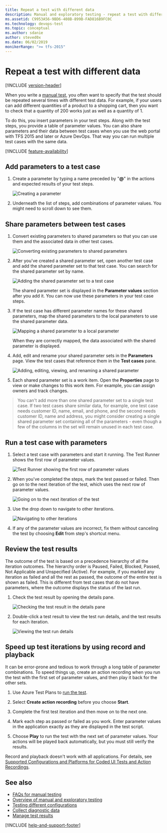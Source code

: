 ```yaml
---
title: Repeat a test with different data
description: Manual and exploratory testing - repeat a test with different data in Azure DevOps and Team Foundation Server (TFS)
ms.assetid: C9953A56-9BD6-408B-899B-FAD816B9FC0C
ms.technology: devops-test
ms.topic: conceptual
ms.author: sdanie
author: steved0x
ms.date: 06/02/2019
monikerRange: ">= tfs-2015"
---
```


# Repeat a test with different data

[!INCLUDE [version-header](includes/version-header.md)]

When you write a [manual test](create-test-cases.md),
you often want to specify that the test should be repeated several
times with different test data. For example, if your users can add
different quantities of a product to a shopping cart, then you want
to check that a quantity of 200 works just as well as a quantity of 1.

To do this, you insert parameters in your test steps. Along with
the test steps, you provide a table of parameter values. You can
also share parameters and their data between test cases when you
use the web portal with TFS 2015 and later or
Azure DevOps. That way you can run multiple test cases with the
same data.

[!INCLUDE [feature-availability](includes/feature-availability.md)]

## Add parameters to a test case

1. Create a parameter by typing a name preceded by "**@**" in the
   actions and expected results of your test steps.

   ![Creating a parameter](media/repeat-test-with-different-data/repeat-test-with-different-data-01.png)

1. Underneath the list of steps, add combinations of parameter values.
   You might need to scroll down to see them.

## Share parameters between test cases

1. Convert existing parameters to shared parameters so that you
   can use them and the associated data in other test cases.

   ![Converting existing parameters to shared parameters](media/repeat-test-with-different-data/repeat-test-with-different-data-02.png)

1. After you've created a shared parameter set, open another
   test case and add the shared parameter set to that test case.
   You can search for the shared parameter set by name.

   ![Adding the shared parameter set to a test case](media/repeat-test-with-different-data/repeat-test-with-different-data-03.png)

   The shared parameter set is displayed in the **Parameter values**
   section after you add it. You can now use these parameters in
   your test case steps.

1. If the test case has different parameter names for
   these shared parameters, map the shared parameters to
   the local parameters to use the shared parameter data.

   ![Mapping a shared parameter to a local parameter](media/repeat-test-with-different-data/repeat-test-with-different-data-04.png)

   When they are correctly mapped, the data associated with the
   shared parameter is displayed.

1. Add, edit and rename your shared parameter sets in the
   **Parameters** page. View the test cases that reference
   them in the **Test cases** pane.

   ![Adding, editing, viewing, and renaming a shared parameter](media/repeat-test-with-different-data/repeat-test-with-different-data-05.png)

1. Each shared parameter set is a work item. Open the **Properties**
   page to view or make changes to this work item. For example,
   you can assign owners and track changes.

> You can't add more than one shared parameter set to a single test case. If two test cases share similar data, for example, one test case needs
> customer ID, name, email, and phone, and the second needs customer ID, name and address, you might consider creating a single shared parameter set
> containing all of the parameters - even though a few of the columns in the set will remain unused in each test case.

## Run a test case with parameters

1. Select a test case with parameters and start it running.
   The Test Runner shows the first row of parameter values.

   ![Test Runner showing the first row of parameter values](media/repeat-test-with-different-data/repeat-test-with-different-data-06.png)

1. When you've completed the steps, mark the test passed or failed.
   Then go on to the next iteration of the test, which uses the next
   row of parameter values.

   ![Going on to the next iteration of the test](media/repeat-test-with-different-data/repeat-test-with-different-data-07.png)

1. Use the drop down to navigate to other iterations.

   ![Navigating to other iterations](media/repeat-test-with-different-data/repeat-test-with-different-data-08.png)

1. If any of the parameter values are incorrect, fix them
   without canceling the test by choosing **Edit** from step's
   shortcut menu.

## Review the test results

The outcome of the test is based on a precedence hierarchy of all the iteration outcomes. The hierarchy order is Paused, Failed, Blocked, Passed, Not Applicable and Unspecified (Active). For example, if you marked any iteration as failed and all the rest as passed, the outcome of the entire test is shown as failed. This is different from test cases that do not have parameters, where the outcome displays the status of the last run.

1. Check the test result by opening the details pane.

   ![Checking the test result in the details pane](media/repeat-test-with-different-data/repeat-test-with-different-data-09.png)

1. Double-click a test result to view the test run details,
   and the test results for each iteration.

   ![Viewing the test run details](media/repeat-test-with-different-data/repeat-test-with-different-data-10.png)

## Speed up test iterations by using record and playback

It can be error-prone and tedious to work through a long table of
parameter combinations. To speed things up, create an action
recording when you run the test with the first set of parameter
values, and then play it back for the other sets.

1. Use Azure Test Plans to [run the test](run-manual-tests.md).

1. Select **Create action recording** before you choose **Start**.

1. Complete the first test iteration and then move on to the next one.

1. Mark each step as passed or failed as you work. Enter parameter
   values in the application exactly as they are displayed in the test script.

1. Choose **Play** to run the test with the next set of parameter values.
   Your actions will be played back automatically, but you must still
   verify the results.

Record and playback doesn't work with all applications. For details, see
[Supported Configurations and Platforms for Coded UI Tests and Action Recordings](/visualstudio/test/supported-configurations-and-platforms-for-coded-ui-tests-and-action-recordings).

## See also

- [FAQs for manual testing](reference-qa.md#repeatdifferent)
- [Overview of manual and exploratory testing](index.yml)
- [Testing different configurations](test-different-configurations.md)
- [Collect diagnostic data](collect-diagnostic-data.md)
- [Manage test results](how-long-to-keep-test-results.md)

[!INCLUDE [help-and-support-footer](includes/help-and-support-footer.md)]
